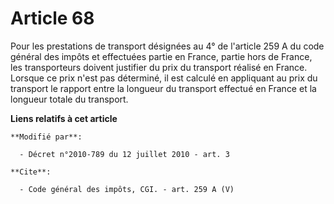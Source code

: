 # Article 68

Pour les prestations de transport désignées au 4° de l'article 259 A du code général des impôts et effectuées partie en
France, partie hors de France, les transporteurs doivent justifier du prix du transport réalisé en France. Lorsque ce prix
n'est pas déterminé, il est calculé en appliquant au prix du transport le rapport entre la longueur du transport effectué en
France et la longueur totale du transport.

**Liens relatifs à cet article**

	**Modifié par**:

	  - Décret n°2010-789 du 12 juillet 2010 - art. 3

	**Cite**:

	  - Code général des impôts, CGI. - art. 259 A (V)
